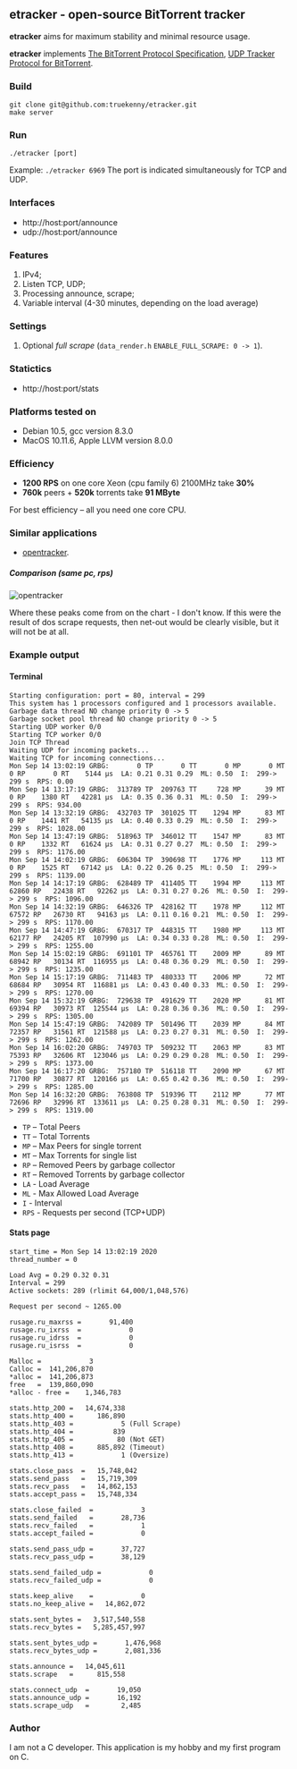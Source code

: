 ## etracker - open-source BitTorrent tracker

**etracker** aims for maximum stability and minimal resource usage.

**etracker** implements 
[The BitTorrent Protocol Specification](https://www.bittorrent.org/beps/bep_0003.html),
[UDP Tracker Protocol for BitTorrent](https://www.bittorrent.org/beps/bep_0003.html).

### Build

    git clone git@github.com:truekenny/etracker.git
	make server	

### Run

    ./etracker [port]

Example: `./etracker 6969`
The port is indicated simultaneously for TCP and UDP.

### Interfaces

- http://host:port/announce 
- udp://host:port/announce

### Features

1. IPv4;
1. Listen TCP, UDP;
1. Processing announce, scrape;
1. Variable interval (4-30 minutes, depending on the load average)

### Settings

1. Optional *full scrape* (`data_render.h` `ENABLE_FULL_SCRAPE: 0 -> 1`).

### Statictics

- http://host:port/stats

### Platforms tested on

- Debian 10.5, gcc version 8.3.0
- MacOS 10.11.6, Apple LLVM version 8.0.0

### Efficiency

- **1200 RPS** on one core Xeon (cpu family 6) 2100MHz take **30%**
- **760k** peers + **520k** torrents take **91 MByte**

For best efficiency – all you need one core CPU.

### Similar applications

- [opentracker](https://github.com/masroore/opentracker).

##### Comparison (same pc, rps)

![opentracker](https://raw.githubusercontent.com/truekenny/etracker/master/Pictures/opentracker.png)

Where these peaks come from on the chart - I don't know.
If this were the result of dos scrape requests, then net-out would be clearly visible, but it will not be at all.

### Example output

#### Terminal

    Starting configuration: port = 80, interval = 299
    This system has 1 processors configured and 1 processors available.
    Garbage data thread NO change priority 0 -> 5
    Garbage socket pool thread NO change priority 0 -> 5
    Starting UDP worker 0/0
    Starting TCP worker 0/0
    Join TCP Thread
    Waiting UDP for incoming packets...
    Waiting TCP for incoming connections...
    Mon Sep 14 13:02:19 GRBG:       0 TP       0 TT       0 MP       0 MT       0 RP       0 RT    5144 µs  LA: 0.21 0.31 0.29  ML: 0.50  I:  299-> 299 s  RPS: 0.00                                         
    Mon Sep 14 13:17:19 GRBG:  313789 TP  209763 TT     728 MP      39 MT       0 RP    1380 RT   42281 µs  LA: 0.35 0.36 0.31  ML: 0.50  I:  299-> 299 s  RPS: 934.00                                       
    Mon Sep 14 13:32:19 GRBG:  432703 TP  301025 TT    1294 MP      83 MT       0 RP    1441 RT   54135 µs  LA: 0.40 0.33 0.29  ML: 0.50  I:  299-> 299 s  RPS: 1028.00                                      
    Mon Sep 14 13:47:19 GRBG:  518963 TP  346012 TT    1547 MP      83 MT       0 RP    1332 RT   61624 µs  LA: 0.31 0.27 0.27  ML: 0.50  I:  299-> 299 s  RPS: 1176.00                                      
    Mon Sep 14 14:02:19 GRBG:  606304 TP  390698 TT    1776 MP     113 MT       0 RP    1525 RT   67142 µs  LA: 0.22 0.26 0.25  ML: 0.50  I:  299-> 299 s  RPS: 1139.00                                      
    Mon Sep 14 14:17:19 GRBG:  628489 TP  411405 TT    1994 MP     113 MT   62860 RP   22438 RT   92262 µs  LA: 0.31 0.27 0.26  ML: 0.50  I:  299-> 299 s  RPS: 1096.00                                      
    Mon Sep 14 14:32:19 GRBG:  646326 TP  428162 TT    1978 MP     112 MT   67572 RP   26730 RT   94163 µs  LA: 0.11 0.16 0.21  ML: 0.50  I:  299-> 299 s  RPS: 1170.00                                      
    Mon Sep 14 14:47:19 GRBG:  670317 TP  448315 TT    1980 MP     113 MT   62177 RP   24205 RT  107990 µs  LA: 0.34 0.33 0.28  ML: 0.50  I:  299-> 299 s  RPS: 1255.00                                      
    Mon Sep 14 15:02:19 GRBG:  691101 TP  465761 TT    2009 MP      89 MT   68942 RP   30134 RT  116955 µs  LA: 0.48 0.36 0.29  ML: 0.50  I:  299-> 299 s  RPS: 1235.00                                      
    Mon Sep 14 15:17:19 GRBG:  711483 TP  480333 TT    2006 MP      72 MT   68684 RP   30954 RT  116881 µs  LA: 0.43 0.40 0.33  ML: 0.50  I:  299-> 299 s  RPS: 1270.00                                      
    Mon Sep 14 15:32:19 GRBG:  729638 TP  491629 TT    2020 MP      81 MT   69394 RP   30973 RT  125544 µs  LA: 0.28 0.36 0.36  ML: 0.50  I:  299-> 299 s  RPS: 1305.00                                      
    Mon Sep 14 15:47:19 GRBG:  742089 TP  501496 TT    2039 MP      84 MT   72357 RP   31561 RT  121588 µs  LA: 0.23 0.27 0.31  ML: 0.50  I:  299-> 299 s  RPS: 1262.00                                      
    Mon Sep 14 16:02:20 GRBG:  749703 TP  509232 TT    2063 MP      83 MT   75393 RP   32606 RT  123046 µs  LA: 0.29 0.29 0.28  ML: 0.50  I:  299-> 299 s  RPS: 1373.00                                      
    Mon Sep 14 16:17:20 GRBG:  757180 TP  516118 TT    2090 MP      67 MT   71700 RP   30877 RT  120166 µs  LA: 0.65 0.42 0.36  ML: 0.50  I:  299-> 299 s  RPS: 1285.00                                      
    Mon Sep 14 16:32:20 GRBG:  763808 TP  519396 TT    2112 MP      77 MT   72696 RP   32996 RT  133611 µs  LA: 0.25 0.28 0.31  ML: 0.50  I:  299-> 299 s  RPS: 1319.00                                      
    
- `TP` – Total Peers
- `TT` – Total Torrents
- `MP` – Max Peers for single torrent
- `MT` – Max Torrents for single list
- `RP` – Removed Peers by garbage collector
- `RT` – Removed Torrents by garbage collector
- `LA` - Load Average
- `ML` - Max Allowed Load Average
- `I` - Interval
- `RPS` - Requests per second (TCP+UDP)

#### Stats page

    start_time = Mon Sep 14 13:02:19 2020
    thread_number = 0
    
    Load Avg = 0.29 0.32 0.31
    Interval = 299
    Active sockets: 289 (rlimit 64,000/1,048,576)
    
    Request per second ~ 1265.00
    
    rusage.ru_maxrss =       91,400
    rusage.ru_ixrss  =            0
    rusage.ru_idrss  =            0
    rusage.ru_isrss  =            0
    
    Malloc =            3
    Calloc =  141,206,870
    *alloc =  141,206,873
    free   =  139,860,090
    *alloc - free =    1,346,783
    
    stats.http_200 =   14,674,338
    stats.http_400 =      186,890
    stats.http_403 =            5 (Full Scrape)
    stats.http_404 =          839
    stats.http_405 =           80 (Not GET)
    stats.http_408 =      885,892 (Timeout)
    stats.http_413 =            1 (Oversize)
    
    stats.close_pass  =   15,748,042
    stats.send_pass   =   15,719,309
    stats.recv_pass   =   14,862,153
    stats.accept_pass =   15,748,334
    
    stats.close_failed  =            3
    stats.send_failed   =       28,736
    stats.recv_failed   =            1
    stats.accept_failed =            0
    
    stats.send_pass_udp =       37,727
    stats.recv_pass_udp =       38,129
    
    stats.send_failed_udp =            0
    stats.recv_failed_udp =            0
    
    stats.keep_alive    =            0
    stats.no_keep_alive =   14,862,072
    
    stats.sent_bytes =   3,517,540,558
    stats.recv_bytes =   5,285,457,997
    
    stats.sent_bytes_udp =       1,476,968
    stats.recv_bytes_udp =       2,081,336
    
    stats.announce =   14,045,611
    stats.scrape   =      815,558
    
    stats.connect_udp  =       19,050
    stats.announce_udp =       16,192
    stats.scrape_udp   =        2,485

### Author

I am not a C developer. This application is my hobby and my first program on C.
